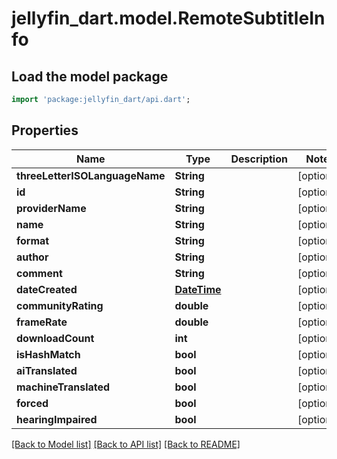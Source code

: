 # jellyfin_dart.model.RemoteSubtitleInfo

## Load the model package
```dart
import 'package:jellyfin_dart/api.dart';
```

## Properties
Name | Type | Description | Notes
------------ | ------------- | ------------- | -------------
**threeLetterISOLanguageName** | **String** |  | [optional] 
**id** | **String** |  | [optional] 
**providerName** | **String** |  | [optional] 
**name** | **String** |  | [optional] 
**format** | **String** |  | [optional] 
**author** | **String** |  | [optional] 
**comment** | **String** |  | [optional] 
**dateCreated** | [**DateTime**](DateTime.md) |  | [optional] 
**communityRating** | **double** |  | [optional] 
**frameRate** | **double** |  | [optional] 
**downloadCount** | **int** |  | [optional] 
**isHashMatch** | **bool** |  | [optional] 
**aiTranslated** | **bool** |  | [optional] 
**machineTranslated** | **bool** |  | [optional] 
**forced** | **bool** |  | [optional] 
**hearingImpaired** | **bool** |  | [optional] 

[[Back to Model list]](../README.md#documentation-for-models) [[Back to API list]](../README.md#documentation-for-api-endpoints) [[Back to README]](../README.md)


